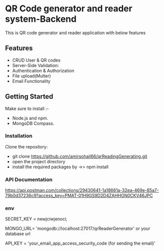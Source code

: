 # QR Code generator and reader system-Backend

This is QR code generator and reader application with below features

## Features

- CRUD User & QR codes
- Server-Side Validation:
- Authentication & Authorization
- File upload(Multer)  
- Email Functionality

## Getting Started

Make sure to install :-

- Node.js and npm.
- MongoDB Compass.

### Installation

Clone the repository:

- git clone https://github.com/amirsohail66/qrReadingGenerating.git
- open the project directory
- install the required packages by ->> npm install


### API Documentation

https://api.postman.com/collections/29430641-1a18661a-32ea-469e-85a7-79b0d37236c9?access_key=PMAT-01H9GS9D2D4ZAHHGN0CKV46JPC


### env

SECRET_KEY = newjciwjenoci;

MONGO_URL= 'mongodb://localhost:27017/qrReaderGenerator' or your database url

API_KEY = 'your_email_app_access_security_code (for sending the email)'

